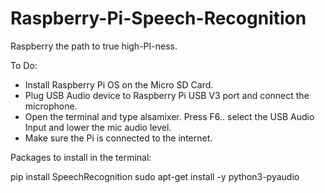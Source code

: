 # Raspberry-Pi-Speech-Recognition
Raspberry the path to true high-PI-ness.

To Do:
- Install Raspberry Pi OS on the Micro SD Card.
- Plug USB Audio device to Raspberry Pi USB V3 port and connect the microphone.
- Open the terminal and type alsamixer. Press F6.. select the USB Audio Input and lower the mic audio level.
- Make sure the Pi is connected to the internet.

Packages to install in the terminal:

pip install SpeechRecognition
sudo apt-get install -y python3-pyaudio



